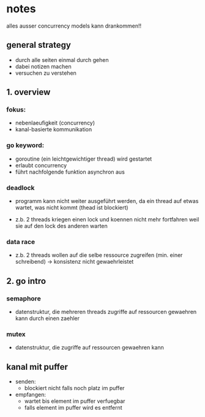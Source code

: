 # notes

alles ausser concurrency models kann drankommen!!

## general strategy

- durch alle seiten einmal durch gehen
- dabei notizen machen
- versuchen zu verstehen

## 1. overview

### fokus:

- nebenlaeufigkeit (concurrency)
- kanal-basierte kommunikation

### go keyword:

- goroutine (ein leichtgewichtiger thread) wird gestartet
- erlaubt concurrency
- führt nachfolgende funktion asynchron aus

### deadlock

- programm kann nicht weiter ausgeführt werden,
  da ein thread auf etwas wartet, was nicht kommt (thead ist blockiert)

- z.b. 2 threads kriegen einen lock und koennen nicht mehr fortfahren weil sie auf den lock des anderen warten

### data race

- z.b. 2 threads wollen auf die selbe ressource zugreifen (min. einer schreibend) -> konsistenz nicht gewaehrleistet

## 2. go intro

### semaphore

- datenstruktur, die mehreren threads zugriffe auf ressourcen gewaehren kann durch einen zaehler

### mutex

- datenstruktur, die zugriffe auf ressourcen gewaehren kann

## kanal mit puffer

- senden:
  - blockiert nicht falls noch platz im puffer
- empfangen:
  - wartet bis element im puffer verfuegbar
  - falls element im puffer wird es entfernt
